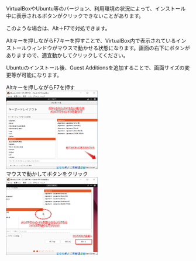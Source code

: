 VirtualBoxやUbuntu等のバージョン、利用環境の状況によって、インストール中に表示されるボタンがクリックできないことがあります。

このような場合は、Alt＋F7で対処できます。

Altキーを押しながらF7キーを押すことで、VirtualBox内で表示されているインストールウィンドウがマウスで動かせる状態になります。画面の右下にボタンがありますので、適宜動かしてクリックしてください。

Ubuntuのインストール後、Guest Additionsを追加することで、画面サイズの変更等が可能になります。

<div class="imgtitle">Altキーを押しながらF7を押す</div>
<a href="images\2023-01-04-19-15-13.png"><img src="images\2023-01-04-19-15-13.png" width="250"/></a>

<div class="imgtitle">マウスで動かしてボタンをクリック</div>
<a href="images\2023-01-04-19-19-17.png"><img src="images\2023-01-04-19-19-17.png" width="250"/></a>

